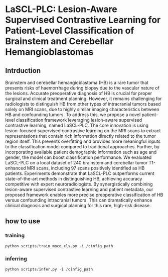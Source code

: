 # LaSCL-PLC: Lesion-Aware Supervised Contrastive Learning for Patient-Level Classification of Brainstem and Cerebellar Hemangioblastomas

## Intrduction
Brainstem and cerebellar hemangioblastoma (HB) is a rare tumor that presents risks of haemorrhage during biopsy due to the vascular nature of the lesions. Accurate preoperative diagnosis of HB is crucial for proper surgical and clinical treatment planning. However, it remains challenging for radiologists to distinguish HB from other types of intracranial tumors based solely on MRI scans, due to highly similar imaging characteristics between HB and confounding tumors.
To address this, we propose a novel patient-level classification framework leveraging lesion-aware supervised contrastive learning, named LaSCL-PLC. The core innovation is using lesion-focused supervised contrastive learning on the MRI scans to extract representations that contain rich information directly related to the tumor region itself. This prevents overfitting and provides more meaningful inputs to the classification model compared to traditional approaches. Further, by incorporating available patient demographic information such as age and gender, the model can boost classification performance.
We evaluated LaSCL-PLC on a local dataset of 240 brainstem and cerebellar tumor T1-enhanced MRI scans, including 97 scans positively identified as HB patients. Experiments demonstrate that LaSCL-PLC outperforms current state-of-the-art methods in distinguishing HB, achieving accuracy competitive with expert neuroradiologists.
By synergistically combining lesion-aware supervised contrastive learning and patient metadata, our proposed framework enables more precise preoperative classification of HB versus confounding intracranial tumors. This can dramatically enhance clinical diagnosis and surgical planning for this rare, high-risk disease. 

## how to use
### training
```python
python scripts/train_moco_cls.py -i /cinfig_path
```
### inferring
```python
python scripts/infer.py -i /cinfig_path
```

